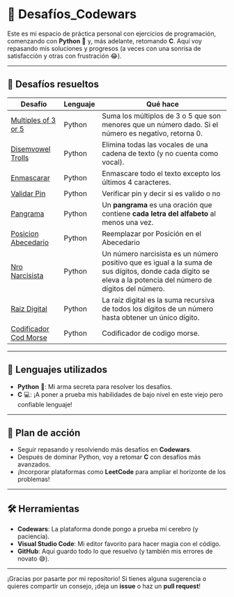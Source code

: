 # 🚀 Desafíos_Codewars

Este es mi espacio de práctica personal con ejercicios de programación, comenzando con **Python** 🐍 y, más adelante, retomando **C**. Aquí voy repasando mis soluciones y progresos (a veces con una sonrisa de satisfacción y otras con frustración 😂).

---

## 🧩 Desafíos resueltos

| Desafío                             | Lenguaje | Qué hace                                                   |
|-------------------------------------|----------|------------------------------------------------------------|
| [Multiples of 3 or 5](euler/euler.py)| Python   | Suma los múltiplos de 3 o 5 que son menores que un número dado. Si el número es negativo, retorna 0.|
| [Disemvowel Trolls](Quitar_vocales/quitar_vocales.py)   | Python   | Elimina todas las vocales de una cadena de texto (y no cuenta como vocal). |
| [Enmascarar](enmascarar/enmascarar.py)   | Python   | Enmascare todo el texto excepto los últimos 4 caracteres. |
| [Validar Pin](validar_pin/validar_pin.py)   | Python   | Verificar pin y decir si es valido o no |
| [Pangrama](pangrama/Pangrama.py)   | Python   | Un **pangrama** es una oración que contiene **cada letra del alfabeto** al menos una vez. |
| [Posicion Abecedario](posicion_abecedario/posicion_abecedario.py)   | Python   | Reemplazar por Posición en el Abecedario |
| [Nro Narcisista](nro_Narcisista/nro_Narcisista.py)   | Python   | Un número narcisista es un número positivo que es igual a la suma de sus dígitos, donde cada dígito se eleva a la potencia del número de dígitos del número.|
| [Raiz Digital](digital_root/digital_root.py)   | Python   | La raíz digital es la suma recursiva de todos los dígitos de un número hasta obtener un único dígito.|
| [Codificador Cod Morse](cod_Morse/cod_morse.py)   | Python   | Codificador de codigo morse. |
---

## 🔧 Lenguajes utilizados

- **Python** 🐍: Mi arma secreta para resolver los desafíos.
- **C** 💻: ¡A poner a prueba mis habilidades de bajo nivel en este viejo pero confiable lenguaje!

---

## 📅 Plan de acción

- Seguir repasando y resolviendo más desafíos en **Codewars**.
- Después de dominar Python, voy a retomar **C** con desafíos más avanzados.
- ¡Incorporar plataformas como **LeetCode** para ampliar el horizonte de los problemas!

---

## 🛠 Herramientas

- **Codewars**: La plataforma donde pongo a prueba mi cerebro (y paciencia).
- **Visual Studio Code**: Mi editor favorito para hacer magia con el código.
- **GitHub**: Aquí guardo todo lo que resuelvo (y también mis errores de novato 😅).

---

¡Gracias por pasarte por mi repositorio! Si tienes alguna sugerencia o quieres compartir un consejo, ¡deja un **issue** o haz un **pull request**!

